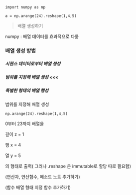 ```numpy
import numpy as np

a = np.arange(24).reshape(1,4,5)

```

> 배열 생성하기



numpy : 배열 데이터를 효과적으로 다룸

###  배열 생성 방법

##### 시퀀스 데이터로부터 배열 생성

##### 범위를 지정해 배열 생성  <<<

##### 특별한 형태의 배열 행성



범위를 지정해 배열 생성

```numpy
np.arange(24).reshape(1,4,5)
```



0부터 23까지 배열을 

깊이 z = 1 

행 x = 4

열 y  = 5

의 형태로 출력( 그러나 .reshape 은  immutable로 할당 따로 필요함)



(연산자, 연산함수, 메소드 노트 추가하기)

(함수 배열 형태 지정 함수 추가하기)
